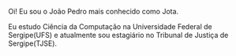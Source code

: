 Oi! Eu sou o João Pedro mais conhecido como Jota.
 
Eu estudo Ciência da Computação na Universidade Federal de Sergipe(UFS) e atualmente sou estagiário no Tribunal de Justiça de Sergipe(TJSE).
